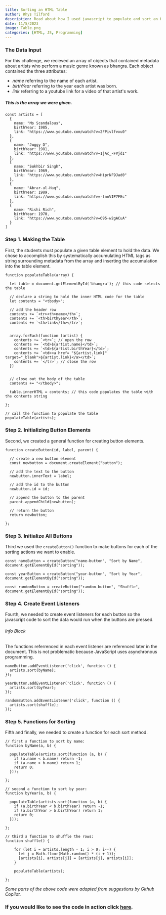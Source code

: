 ```yaml
---
title: Sorting an HTML Table
author: Rhys Tilford
description: Read about how I used javascript to populate and sort an HTML table.
date: 11/5/2023
image: Table.png
categories: [HTML, JS, Programming]
---
```


### The Data Input

For this challenge, we recieved an array of objects that contained metadata about artists who perform a music genre known as bhangra. Each object contained the three attributes:

 - *name* referring to the name of each artist.
 - *birthYear* referring to the year each artist was born.
 - *link* referring to a youtube link for a video of that artist's work.

##### This is the array we were given.

```
const artists = [
  {
    name: "Ms Scandalous",
    birthYear: 1985,
    link: "https://www.youtube.com/watch?v=2FPivlfvxu0"
  },
  {
    name: "Juggy D",
    birthYear: 1981,
    link: "https://www.youtube.com/watch?v=1jAc_-FVjdI"
  },
  {
    name: "Sukhbir Singh",
    birthYear: 1969,
    link: "https://www.youtube.com/watch?v=HiprNF9Jad0"
  },
  {
    name: "Abrar-ul-Haq",
    birthYear: 1989,
    link: "https://www.youtube.com/watch?v=-lnnVIP7FEc"
  },
  {
    name: "Rishi Rich",
    birthYear: 1970,
    link: "https://www.youtube.com/watch?v=O95-w2gACuA"
  }
]
```

### Step 1. Making the Table

First, the students must populate a given table element to hold the data. We chose to accomplish this by systematically accumulating HTML tags as string surrounding metadata from the array and inserting the accumulation into the table element.

```
function populateTable(array) {

  let table = document.getElementById('bhangra'); // this code selects the table

  // declare a string to hold the inner HTML code for the table
  let contents = "<tbody>";

  // add the header row
  contents += `<tr><th>name</th>`;
  contents += `<th>birthyear</th>`;
  contents += `<th>link</th></tr>`;


  array.forEach(function (artist) {
    contents += `<tr>`; // open the row
    contents += `<td>${artist.name}</td>`;
    contents += `<td>${artist.birthYear}</td>`;
    contents += `<td><a href= "${artist.link}" target="_blank">${artist.link}</a></td>`;
    contents += `</tr>`; // close the row
  })


  // close out the body of the table
  contents += "</tbody>";

  table.innerHTML = contents; // this code populates the table with the contents string

};

// call the function to populate the table
populateTable(artists);
```

### Step 2. Initializing Button Elements

Second, we created a general function for creating button elements.

```
function createButton(id, label, parent) {
 
  // create a new button element
  const newbutton = document.createElement("button");
 
  // add the text to the button
  newbutton.innerText = label;
 
  // add the id to the button
  newbutton.id = id;
 
  // append the button to the parent
  parent.appendChild(newbutton);

  // return the button
  return newbutton;

};
```
### Step 3. Initialize All Buttons

Third we used the `createButton()` function to make buttons for each of the sorting actions we want to enable.

```
const nameButton = createButton("name-button", "Sort by Name", document.getElementById("sorting"));

const yearButton = createButton("year-button", "Sort by Year", document.getElementById("sorting"));

const randomButton = createButton("random-button", "Shuffle", document.getElementById("sorting"));
```

### Step 4. Create Event Listeners
Fourth, we needed to create event listeners for each button so the javascript code to sort the data would run when the buttons are pressed.

###### Info Block
The functions referrenced in each event listener are referenced later in the document. This is not problematic because JavaScript uses asynchronous programming.


```
nameButton.addEventListener('click', function () {
  artists.sort(byName);
});

yearButton.addEventListener('click', function () {
  artists.sort(byYear);
});

randomButton.addEventListener('click', function () {
  artists.sort(shuffle);
});
```
### Step 5. Functions for Sorting

Fifth and finally, we needed to create a function for each sort method.

```
// first a function to sort by name:
function byName(a, b) {

  populateTable(artists.sort(function (a, b) {
    if (a.name < b.name) return -1;
    if (a.name > b.name) return 1;
    return 0;
  }));

};

// second a function to sort by year:
function byYear(a, b) {

  populateTable(artists.sort(function (a, b) {
    if (a.birthYear < b.birthYear) return -1;
    if (a.birthYear > b.birthYear) return 1;
    return 0;
  }));

};

// third a function to shuffle the rows:
function shuffle() {

    for (let i = artists.length - 1; i > 0; i--) {
      let j = Math.floor(Math.random() * (i + 1));
      [artists[i], artists[j]] = [artists[j], artists[i]];
    }

    populateTable(artists);

};
```

*Some parts of the above code were adapted from suggestions by Github Copilot.*

### If you would like to see the code in action click [here](https://rctilford.github.io/CSC324/).